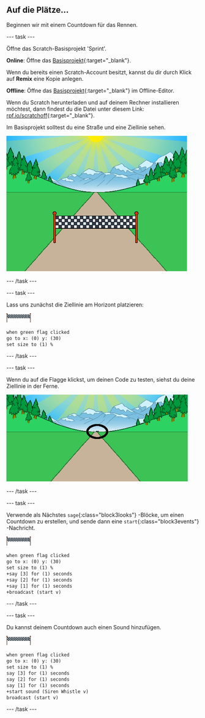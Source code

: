 ## Auf die Plätze...

Beginnen wir mit einem Countdown für das Rennen.

--- task ---

Öffne das Scratch-Basisprojekt 'Sprint'.

**Online**: Öffne das [Basisprojekt](https://scratch.mit.edu/projects/411572918){:target="_blank"}.

Wenn du bereits einen Scratch-Account besitzt, kannst du dir durch Klick auf **Remix** eine Kopie anlegen.

**Offline**: Öffne das [Basisprojekt](http://rpf.io/p/de-DE/sprint-go){:target="_blank"} im Offline-Editor.

Wenn du Scratch herunterladen und auf deinem Rechner installieren möchtest, dann findest du die Datei unter diesem Link: [rpf.io/scratchoff](http://rpf.io/scratchoff){:target="_blank"}.

Im Basisprojekt solltest du eine Straße und eine Ziellinie sehen.

![Basisprojekt](images/sprint-starter.png)

--- /task ---

--- task ---

Lass uns zunächst die Ziellinie am Horizont platzieren:

![Ziellinienfigur](images/finish-line-sprite.png)

```blocks3
when green flag clicked
go to x: (0) y: (30)
set size to (1) %
```

--- /task ---

--- task ---

Wenn du auf die Flagge klickst, um deinen Code zu testen, siehst du deine Ziellinie in der Ferne.

![Ziellinie in der Ferne](images/sprint-line-start-test-annotated.png)

--- /task ---

--- task ---

Verwende als Nächstes `sage`{:class="block3looks"} -Blöcke, um einen Countdown zu erstellen, und sende dann eine `start`{:class="block3events"} -Nachricht.

![Ziellinienfigur](images/finish-line-sprite.png)

```blocks3
when green flag clicked
go to x: (0) y: (30)
set size to (1) %
+say [3] for (1) seconds
+say [2] for (1) seconds
+say [1] for (1) seconds
+broadcast (start v)
```

--- /task ---

--- task ---

Du kannst deinem Countdown auch einen Sound hinzufügen.

![Ziellinienfigur](images/finish-line-sprite.png)

```blocks3
when green flag clicked
go to x: (0) y: (30)
set size to (1) %
say [3] for (1) seconds
say [2] for (1) seconds
say [1] for (1) seconds
+start sound (Siren Whistle v)
broadcast (start v)
```

--- /task ---
